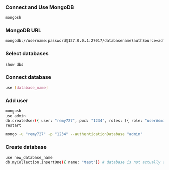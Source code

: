 ### Connect and Use MongoDB
```bash
mongosh
```

### MongoDB URL
```bash
mongodb://username:password@127.0.0.1:27017/databasename?authSource=admin
```

### Select databases
```bash
show dbs
```

### Connect database
```bash
use [database_name]
```

### Add user
```bash
mongosh
use admin
db.createUser({ user: "remy727", pwd: "1234", roles: [{ role: "userAdminAnyDatabase", db: "admin" }] })
restart

mongo -u "remy727" -p "1234" --authenticationDatabase "admin"
```

### Create database
```bash
use new_database_name
db.myCollection.insertOne({ name: "test"}) # database is not actually created until it gets content!
```
